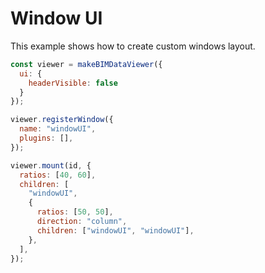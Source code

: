# Window UI

This example shows how to create custom windows layout.

<ClientOnly>
  <BIMDataViewer config="windowUI"/>
</ClientOnly>

```javascript
const viewer = makeBIMDataViewer({
  ui: {
    headerVisible: false
  }
});

viewer.registerWindow({
  name: "windowUI",
  plugins: [],
});

viewer.mount(id, {
  ratios: [40, 60],
  children: [
    "windowUI",
    {
      ratios: [50, 50],
      direction: "column",
      children: ["windowUI", "windowUI"],
    },
  ],
});
```